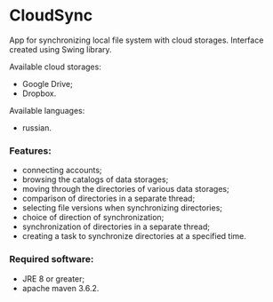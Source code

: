 # CloudSync
App for synchronizing local file system with cloud storages. Interface created using Swing library.

Available cloud storages:
* Google Drive;
* Dropbox.

Available languages:
* russian.

### Features:
* connecting accounts;
* browsing the catalogs of data storages;
* moving through the directories of various data storages;
* comparison of directories in a separate thread;
* selecting file versions when synchronizing directories;
* choice of direction of synchronization;
* synchronization of directories in a separate thread;
* creating a task to synchronize directories at a specified time.

### Required software:
* JRE 8 or greater;
* apache maven 3.6.2.
